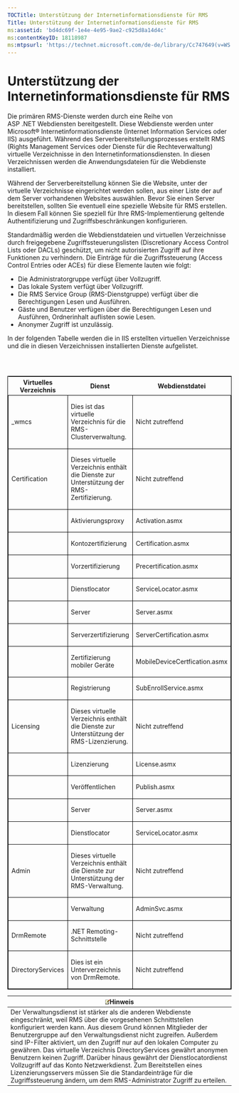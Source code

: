 ```yaml
---
TOCTitle: Unterstützung der Internetinformationsdienste für RMS
Title: Unterstützung der Internetinformationsdienste für RMS
ms:assetid: 'bd4dc69f-1e4e-4e95-9ae2-c925d8a14d4c'
ms:contentKeyID: 18118987
ms:mtpsurl: 'https://technet.microsoft.com/de-de/library/Cc747649(v=WS.10)'
---
```


Unterstützung der Internetinformationsdienste für RMS
=====================================================

Die primären RMS-Dienste werden durch eine Reihe von ASP .NET Webdiensten bereitgestellt. Diese Webdienste werden unter Microsoft® Internetinformationsdienste (Internet Information Services oder IIS) ausgeführt. Während des Serverbereitstellungsprozesses erstellt RMS (Rights Management Services oder Dienste für die Rechteverwaltung) virtuelle Verzeichnisse in den Internetinformationsdiensten. In diesen Verzeichnissen werden die Anwendungsdateien für die Webdienste installiert.

Während der Serverbereitstellung können Sie die Website, unter der virtuelle Verzeichnisse eingerichtet werden sollen, aus einer Liste der auf dem Server vorhandenen Websites auswählen. Bevor Sie einen Server bereitstellen, sollten Sie eventuell eine spezielle Website für RMS erstellen. In diesem Fall können Sie speziell für Ihre RMS-Implementierung geltende Authentifizierung und Zugriffsbeschränkungen konfigurieren.

Standardmäßig werden die Webdienstdateien und virtuellen Verzeichnisse durch freigegebene Zugriffssteuerungslisten (Discretionary Access Control Lists oder DACLs) geschützt, um nicht autorisierten Zugriff auf ihre Funktionen zu verhindern. Die Einträge für die Zugriffssteuerung (Access Control Entries oder ACEs) für diese Elemente lauten wie folgt:

-   Die Administratorgruppe verfügt über Vollzugriff.
-   Das lokale System verfügt über Vollzugriff.
-   Die RMS Service Group (RMS-Dienstgruppe) verfügt über die Berechtigungen Lesen und Ausführen.
-   Gäste und Benutzer verfügen über die Berechtigungen Lesen und Ausführen, Ordnerinhalt auflisten sowie Lesen.
-   Anonymer Zugriff ist unzulässig.

In der folgenden Tabelle werden die in IIS erstellten virtuellen Verzeichnisse und die in diesen Verzeichnissen installierten Dienste aufgelistet.

###  

<p> </p>
<table style="border:1px solid black;">
<colgroup>
<col width="33%" />
<col width="33%" />
<col width="33%" />
</colgroup>
<thead>
<tr class="header">
<th>Virtuelles Verzeichnis</th>
<th>Dienst</th>
<th>Webdienstdatei</th>
</tr>
</thead>
<tbody>
<tr class="odd">
<td style="border:1px solid black;"><p>_wmcs</p></td>
<td style="border:1px solid black;"><p>Dies ist das virtuelle Verzeichnis für die RMS-Clusterverwaltung.</p></td>
<td style="border:1px solid black;"><p>Nicht zutreffend</p></td>
</tr>
<tr class="even">
<td style="border:1px solid black;"><p>Certification</p></td>
<td style="border:1px solid black;"><p>Dieses virtuelle Verzeichnis enthält die Dienste zur Unterstützung der RMS-Zertifizierung.</p></td>
<td style="border:1px solid black;"><p>Nicht zutreffend</p></td>
</tr>
<tr class="odd">
<td style="border:1px solid black;"><p> </p></td>
<td style="border:1px solid black;"><p>Aktivierungsproxy</p></td>
<td style="border:1px solid black;"><p>Activation.asmx</p></td>
</tr>
<tr class="even">
<td style="border:1px solid black;"><p> </p></td>
<td style="border:1px solid black;"><p>Kontozertifizierung</p></td>
<td style="border:1px solid black;"><p>Certification.asmx</p></td>
</tr>
<tr class="odd">
<td style="border:1px solid black;"><p> </p></td>
<td style="border:1px solid black;"><p>Vorzertifizierung</p></td>
<td style="border:1px solid black;"><p>Precertification.asmx</p></td>
</tr>
<tr class="even">
<td style="border:1px solid black;"><p> </p></td>
<td style="border:1px solid black;"><p>Dienstlocator</p></td>
<td style="border:1px solid black;"><p>ServiceLocator.asmx</p></td>
</tr>
<tr class="odd">
<td style="border:1px solid black;"><p> </p></td>
<td style="border:1px solid black;"><p>Server</p></td>
<td style="border:1px solid black;"><p>Server.asmx</p></td>
</tr>
<tr class="even">
<td style="border:1px solid black;"><p> </p></td>
<td style="border:1px solid black;"><p>Serverzertifizierung</p></td>
<td style="border:1px solid black;"><p>ServerCertification.asmx</p></td>
</tr>
<tr class="odd">
<td style="border:1px solid black;"><p> </p></td>
<td style="border:1px solid black;"><p>Zertifizierung mobiler Geräte</p></td>
<td style="border:1px solid black;"><p>MobileDeviceCertfication.asmx</p></td>
</tr>
<tr class="even">
<td style="border:1px solid black;"><p> </p></td>
<td style="border:1px solid black;"><p>Registrierung</p></td>
<td style="border:1px solid black;"><p>SubEnrollService.asmx</p></td>
</tr>
<tr class="odd">
<td style="border:1px solid black;"><p>Licensing</p></td>
<td style="border:1px solid black;"><p>Dieses virtuelle Verzeichnis enthält die Dienste zur Unterstützung der RMS-Lizenzierung.</p></td>
<td style="border:1px solid black;"><p>Nicht zutreffend</p></td>
</tr>
<tr class="even">
<td style="border:1px solid black;"><p> </p></td>
<td style="border:1px solid black;"><p>Lizenzierung</p></td>
<td style="border:1px solid black;"><p>License.asmx</p></td>
</tr>
<tr class="odd">
<td style="border:1px solid black;"><p> </p></td>
<td style="border:1px solid black;"><p>Veröffentlichen</p></td>
<td style="border:1px solid black;"><p>Publish.asmx</p></td>
</tr>
<tr class="even">
<td style="border:1px solid black;"><p> </p></td>
<td style="border:1px solid black;"><p>Server</p></td>
<td style="border:1px solid black;"><p>Server.asmx</p></td>
</tr>
<tr class="odd">
<td style="border:1px solid black;"><p> </p></td>
<td style="border:1px solid black;"><p>Dienstlocator</p></td>
<td style="border:1px solid black;"><p>ServiceLocator.asmx</p></td>
</tr>
<tr class="even">
<td style="border:1px solid black;"><p>Admin</p></td>
<td style="border:1px solid black;"><p>Dieses virtuelle Verzeichnis enthält die Dienste zur Unterstützung der RMS-Verwaltung.</p></td>
<td style="border:1px solid black;"><p>Nicht zutreffend</p></td>
</tr>
<tr class="odd">
<td style="border:1px solid black;"><p> </p></td>
<td style="border:1px solid black;"><p>Verwaltung</p></td>
<td style="border:1px solid black;"><p>AdminSvc.asmx</p></td>
</tr>
<tr class="even">
<td style="border:1px solid black;"><p>DrmRemote</p></td>
<td style="border:1px solid black;"><p>.NET Remoting-Schnittstelle</p></td>
<td style="border:1px solid black;"><p>Nicht zutreffend</p></td>
</tr>
<tr class="odd">
<td style="border:1px solid black;"><p>DirectoryServices</p></td>
<td style="border:1px solid black;"><p>Dies ist ein Unterverzeichnis von DrmRemote.</p></td>
<td style="border:1px solid black;"><p>Nicht zutreffend</p></td>
</tr>
</tbody>
</table>
  
| ![](images/Cc747649.note(WS.10).gif)Hinweis                                                                                                                                                                                                                                                                                                                                                                                                                                                                                                                                                                                                                      |  
|-----------------------------------------------------------------------------------------------------------------------------------------------------------------------------------------------------------------------------------------------------------------------------------------------------------------------------------------------------------------------------------------------------------------------------------------------------------------------------------------------------------------------------------------------------------------------------------------------------------------------------------------------------------------------------------------------|  
| Der Verwaltungsdienst ist stärker als die anderen Webdienste eingeschränkt, weil RMS über die vorgesehenen Schnittstellen konfiguriert werden kann. Aus diesem Grund können Mitglieder der Benutzergruppe auf den Verwaltungsdienst nicht zugreifen. Außerdem sind IP-Filter aktiviert, um den Zugriff nur auf den lokalen Computer zu gewähren. Das virtuelle Verzeichnis DirectoryServices gewährt anonymen Benutzern keinen Zugriff. Darüber hinaus gewährt der Dienstlocatordienst Vollzugriff auf das Konto Netzwerkdienst. Zum Bereitstellen eines Lizenzierungsservers müssen Sie die Standardeinträge für die Zugriffssteuerung ändern, um dem RMS-Administrator Zugriff zu erteilen. |
